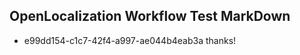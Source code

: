 ## OpenLocalization Workflow Test MarkDown
* e99dd154-c1c7-42f4-a997-ae044b4eab3a thanks!

<!--HONumber=Jul16_HO2-->


